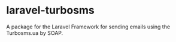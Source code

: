 # laravel-turbosms
A package for the Laravel Framework for sending emails using the Turbosms.ua by SOAP.
